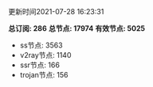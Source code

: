 更新时间2021-07-28 16:23:31

**总订阅: 286**
**总节点: 17974**
**有效节点: 5025**
- ss节点: 3563
- v2ray节点: 1140
- ssr节点: 166
- trojan节点: 156
